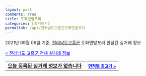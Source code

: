 ```yaml
---
layout: post
comments: true
title: 도화면발포리
categories: [실거래가]
permalink: /apt/전라남도고흥군도화면발포리
---
```


2021년 09월 06일 기준, <a href="/apt/전라남도고흥군">전라남도고흥군</a> 도화면발포리 한달간 실거래 정보

<a style="color: blue;" href="/apt/전라남도고흥군">< 전라남도 고흥군 전체 실거래 정보</a>
<!---- start ---->
<table>
  <tr>
    <td colspan="4" style="font-weight: bold;"><a href="/apt/전라남도고흥군도화면발포리{name_without_space}">오늘 등록된 실거래 정보가 없습니다</a> &nbsp;&nbsp;&nbsp; <a style="color: blue; font-size: smaller;" href="/apt/전라남도고흥군도화면발포리{name_without_space}">면적별 최고가 ></a></td>
  </tr>
    
</table>
<!---- end ---->
    